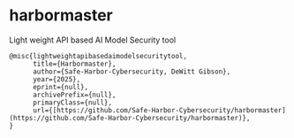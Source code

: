 # harbormaster
Light weight API based AI Model Security tool

```
@misc{lightweightapibasedaimodelsecuritytool,
      title={Harbormaster}, 
      author={Safe-Harbor-Cybersecurity, DeWitt Gibson},
      year={2025},
      eprint={null},
      archivePrefix={null},
      primaryClass={null},
      url={[https://github.com/Safe-Harbor-Cybersecurity/harbormaster](https://github.com/Safe-Harbor-Cybersecurity/harbormaster)}, 
}
```
